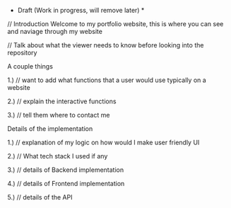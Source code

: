 * Draft (Work in progress, will remove later) *


// Introduction 
Welcome to my portfolio website, this is where you can see and naviage through my website 



// Talk about what the viewer needs to know before looking into the repository

A couple things 

1.) // want to add what functions that a user would use typically on a website 

2.) // explain the interactive functions 

3.) // tell them where to contact me 


Details of the implementation

1.) // explanation of my logic on how would I make user friendly UI

2.) // What tech stack I used if any 

3.) // details of Backend implementation 

4.) // details of Frontend implementation

5.) // details of the API 



